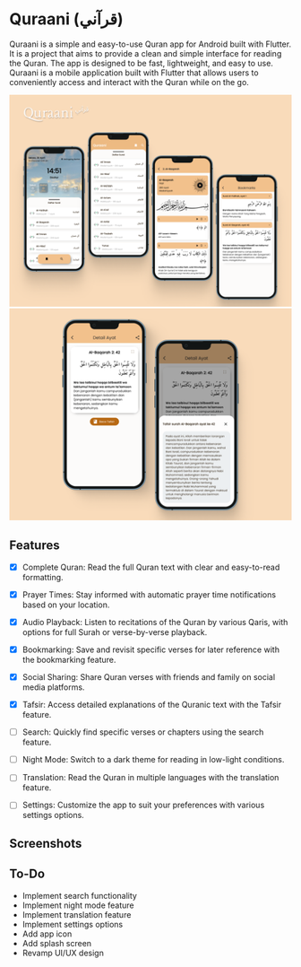 # Quraani (قرآني)

Quraani is a simple and easy-to-use Quran app for Android built with Flutter. It is a project that aims to provide a clean and simple interface for reading the Quran. The app is designed to be fast, lightweight, and easy to use. Quraani is a mobile application built with Flutter that allows users to conveniently access and interact with the Quran while on the go.

<img src="/shots/Frame 1.png">
<img src="/shots/Frame 2.png">

## Features
- [x] Complete Quran: Read the full Quran text with clear and easy-to-read formatting.
- [x] Prayer Times: Stay informed with automatic prayer time notifications based on your location.
- [x] Audio Playback: Listen to recitations of the Quran by various Qaris, with options for full Surah or verse-by-verse playback.
- [x] Bookmarking: Save and revisit specific verses for later reference with the bookmarking feature.
- [x] Social Sharing: Share Quran verses with friends and family on social media platforms.
- [x] Tafsir: Access detailed explanations of the Quranic text with the Tafsir feature.
- [ ] Search: Quickly find specific verses or chapters using the search feature.
- [ ] Night Mode: Switch to a dark theme for reading in low-light conditions.
- [ ] Translation: Read the Quran in multiple languages with the translation feature.
- [ ] Settings: Customize the app to suit your preferences with various settings options.


## Screenshots



## To-Do
- Implement search functionality
- Implement night mode feature
- Implement translation feature
- Implement settings options
- Add app icon
- Add splash screen
- Revamp UI/UX design



